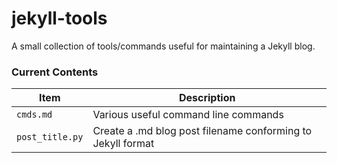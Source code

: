 # jekyll-tools
A small collection of tools/commands useful for maintaining a Jekyll blog.

### Current Contents

| Item        | Description |
| ----------- | ----------- |
| `cmds.md`         | Various useful command line commands |
| `post_title.py`   | Create a .md blog post filename conforming to Jekyll format |
